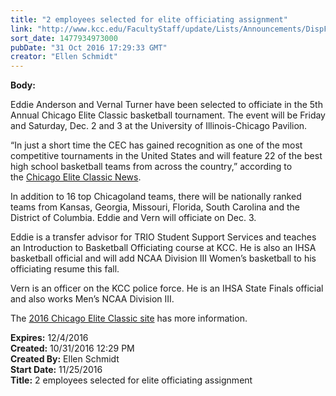 ```yaml
---
title: "2 employees selected for elite officiating assignment"
link: "http://www.kcc.edu/FacultyStaff/update/Lists/Announcements/DispForm.aspx?ID=2322"
sort_date: 1477934973000
pubDate: "31 Oct 2016 17:29:33 GMT"
creator: "Ellen Schmidt"
---
```


<div><b>Body:</b> <div class="ExternalClassB3E744E931694863BB89955D111D6A5A"><p>​Eddie Anderson and Vernal Turner have been selected to officiate in the 5th Annual Chicago Elite Classic basketball tournament. The event will be Friday and Saturday, Dec. 2 and 3 at the University of Illinois-Chicago Pavilion. </p>
<p>“In just a short time the CEC has gained recognition as one of the most competitive tournaments in the United States and will feature 22 of the best high school basketball teams from across the country,” according to the <a href="http://www.chicagoeliteclassic.com/index.php/news">Chicago Elite Classic News</a>.</p>
<p>In addition to 16 top Chicagoland teams, there will be nationally ranked teams from Kansas, Georgia, Missouri, Florida, South Carolina and the District of Columbia. Eddie and Vern will officiate on Dec. 3.</p>
<p>Eddie is a transfer advisor for TRIO Student Support Services and teaches an Introduction to Basketball Officiating course at KCC. He is also an IHSA basketball official and will add NCAA Division III Women’s basketball to his officiating resume this fall.</p>
<p>Vern is an officer on the KCC police force. He is an IHSA State Finals official and also works Men’s NCAA Division III.</p>
<p>The <a href="http://www.chicagoeliteclassic.com/">2016 Chicago Elite Classic site</a> has more information.</p></div></div>
<div><b>Expires:</b> 12/4/2016</div>
<div><b>Created:</b> 10/31/2016 12:29 PM</div>
<div><b>Created By:</b> Ellen Schmidt</div>
<div><b>Start Date:</b> 11/25/2016</div>
<div><b>Title:</b> 2 employees selected for elite officiating assignment</div>
